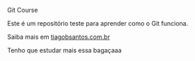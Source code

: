 Git Course

Este é um repositório teste para aprender como o Git funciona.

Saiba mais em [tiagobsantos.com.br](http://tiagobsantos.com.br)

Tenho que estudar mais essa bagaçaaa